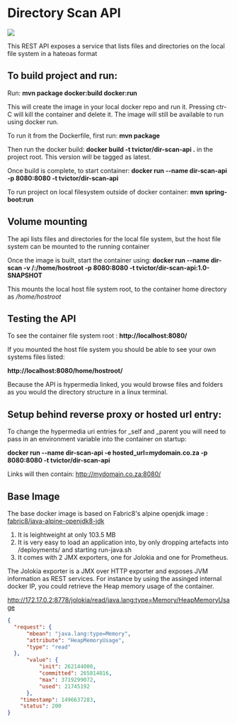 # Directory Scan API

![](https://travis-ci.org/victeck/dir-scan-api.svg?branch=master)

This REST API exposes a service that lists files and directories on the local file system in a hateoas format

## To build project and run:

Run:  **mvn package docker:build docker:run**

This will create the image in your local docker repo and run it.
Pressing ctr-C will kill the container and delete it. The image will still be available to run using docker run.

To run it from the Dockerfile, first run: **mvn package**

Then run the docker build: **docker build -t tvictor/dir-scan-api .** in the project root. This version will be tagged as latest.

Once build is complete, to start container:  **docker run --name dir-scan-api -p 8080:8080 -t tvictor/dir-scan-api**

To run project on local filesystem outside of docker container: **mvn spring-boot:run**

## Volume mounting

The api lists files and directories for the local file system, but the host file system can be mounted to the running container

Once the image is built, start the container using: **docker run --name dir-scan -v /:/home/hostroot -p 8080:8080 -t tvictor/dir-scan-api:1.0-SNAPSHOT**

This mounts the local host file system root, to the container home directory as */home/hostroot*

## Testing the API

To see the container file system root : **http://localhost:8080/**

If you mounted the host file system you should be able to see your own systems files listed: 

**http://localhost:8080/home/hostroot/**

Because the API is hypermedia linked, you would browse files and folders as you would the directory structure in a linux terminal.

## Setup behind reverse proxy or hosted url entry:
To change the hypermedia uri entries for _self and _parent you will need to pass in an environment variable into the container on startup:

**docker run --name dir-scan-api -e hosted_url=mydomain.co.za -p 8080:8080 -t tvictor/dir-scan-api**

Links will then contain: http://mydomain.co.za:8080/

## Base Image

The base docker image is based on Fabric8's alpine openjdk image : [fabric8/java-alpine-openjdk8-jdk](https://hub.docker.com/r/fabric8/java-alpine-openjdk8-jdk/)

1. It is leightweight at only 103.5 MB
2. It is very easy to load an application into, by only dropping artefacts into /deployments/ and starting run-java.sh
3. It comes with 2 JMX exporters, one for Jolokia and one for Prometheus.

The Jolokia exporter is a JMX over HTTP exporter and exposes JVM information as REST services.
For instance by using the assinged internal docker IP, you could retrieve the Heap memory usage of the container.

http://172.17.0.2:8778/jolokia/read/java.lang:type=Memory/HeapMemoryUsage

```json
{
  "request": {
      "mbean": "java.lang:type=Memory",
      "attribute": "HeapMemoryUsage",
      "type": "read"
  },
      "value": {
          "init": 262144000,
          "committed": 265814016,
          "max": 3719299072,
          "used": 21745192
      },
    "timestamp": 1496637283,
    "status": 200
}
```

